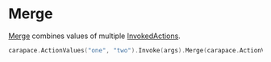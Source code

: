 # Merge

[Merge](https://pkg.go.dev/github.com/rsteube/carapace#InvokedAction.Merge) combines values of multiple [InvokedActions](../invokedAction.md).

```go
carapace.ActionValues("one", "two").Invoke(args).Merge(carapace.ActionValues("three", "four").Invoke(args)).ToA()
```
